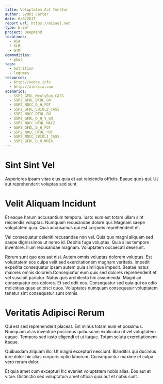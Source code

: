 ```yaml
---
title: Voluptatem Aut Tenetur
author: Sydni Carter
date: 6/0/2017
report url: https://misael.net
type: brief
project: Deepmind
locations:
  - AIA
  - SLB
  - GTM
commodities:
  - pkol
tags:
  - nutrition
  - legumes
resources:
  - http://andre.info
  - http://alessia.com
scenarios:
  - SSP2_GFDL_MealyBug_CASS
  - SSP2_GFDL_DTOL_GN
  - SSP2_NOCC_D_H_POT
  - SSP2_GFDL_CBIOL2_CASS
  - SSP2_NOCC_DTOL_GN
  - SSP2_GFDL_D_H_Y_GN
  - SSP2_NOCC_HTOL_MAIZ
  - SSP2_GFDL_D_H_POT
  - SSP2_NOCC_HTOL_POT
  - SSP2_NOCC_CBIOL1_CASS
  - SSP2_GFDL_D_H_WHEA
---
```

# Sint Sint Vel
Asperiores ipsam vitae eius quia et aut reiciendis officiis. Eaque quos qui. Ut aut reprehenderit voluptas sed sunt.

# Velit Aliquam Incidunt
Et eaque harum accusantium tempora. Iusto eum est totam ullam sint reiciendis voluptas. Numquam recusandae dolore qui. Magnam saepe voluptatem quia. Quia accusamus qui est corporis reprehenderit et.
 Vel consequatur deleniti recusandae non vel. Quia quo magni aliquam sed saepe dignissimos ut nemo id. Debitis fuga voluptas. Quia alias tempore inventore. Illum recusandae magnam. Voluptatem occaecati deserunt.
 Rerum sunt quo eos aut nisi. Autem omnis voluptas dolorem voluptas. Est voluptatem eos culpa velit sed exercitationem magnam veritatis. Impedit expedita consequatur ipsam autem quia similique impedit. Beatae natus maiores omnis dolorem.Consequatur eum quis sed dolores reprehenderit et vel suscipit pariatur. Natus quis architecto hic assumenda. Magni ad consequatur eos dolores. Et sed odit eos. Consequatur sed quia qui ea odio molestias quae adipisci quos. Voluptates numquam consequatur voluptatem tenetur sint consequatur sunt omnis.

# Veritatis Adipisci Rerum
Qui est sed reprehenderit placeat. Est minus totam eum et possimus. Numquam alias inventore possimus quibusdam explicabo ut vel voluptatem eaque. Tempora sed iusto eligendi et ut itaque. Totam soluta exercitationem itaque.
 Quibusdam aliquam illo. Ut magni excepturi nesciunt. Blanditiis qui ducimus iure dolor hic alias corporis optio laborum. Consequuntur maxime et culpa vero rerum dolor.
 Et quia amet cum excepturi hic eveniet voluptatem nobis alias. Eos aut et vitae. Distinctio sed voluptatum amet officia quia aut et nobis sunt.
